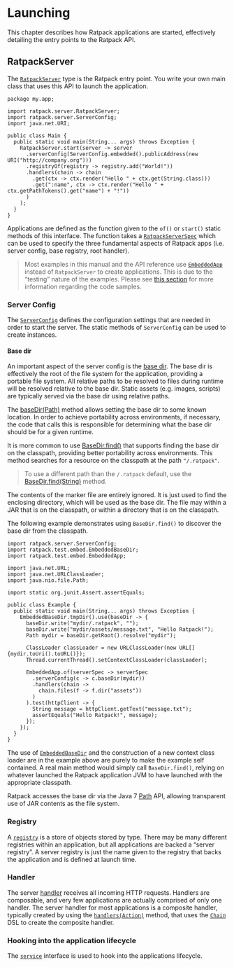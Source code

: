 # Launching

This chapter describes how Ratpack applications are started, effectively detailing the entry points to the Ratpack API.

## RatpackServer

The [`RatpackServer`](api/ratpack/server/RatpackServer.html) type is the Ratpack entry point.
You write your own main class that uses this API to launch the application.
 
```language-java hello-world
package my.app;

import ratpack.server.RatpackServer;
import ratpack.server.ServerConfig;
import java.net.URI;

public class Main {
  public static void main(String... args) throws Exception {
    RatpackServer.start(server -> server
      .serverConfig(ServerConfig.embedded().publicAddress(new URI("http://company.org")))
      .registryOf(registry -> registry.add("World!"))
      .handlers(chain -> chain
        .get(ctx -> ctx.render("Hello " + ctx.get(String.class)))
        .get(":name", ctx -> ctx.render("Hello " + ctx.getPathTokens().get("name") + "!"))     
      )
    );
  }
}
```

Applications are defined as the function given to the `of()` or `start()` static methods of this interface.
The function takes a [`RatpackServerSpec`](api/ratpack/server/RatpackServerSpec.html) which can be used to specify the three fundamental aspects of Ratpack apps (i.e. server config, base registry, root handler).

> Most examples in this manual and the API reference use [`EmbeddedApp`](api/ratpack/test/embed/EmbeddedApp.html) instead of `RatpackServer` to create applications.
> This is due to the “testing” nature of the examples.
> Please see [this section](intro.html#code_samples) for more information regarding the code samples.

### Server Config

The [`ServerConfig`](api/ratpack/server/ServerConfig.html) defines the configuration settings that are needed in order to start the server.
The static methods of `ServerConfig` can be used to create instances.
 
#### Base dir

An important aspect of the server config is the [base dir](api/ratpack/server/ServerConfig.html#getBaseDir--).
The base dir is effectively the root of the file system for the application, providing a portable file system.
All relative paths to be resolved to files during runtime will be resolved relative to the base dir.
Static assets (e.g. images, scripts) are typically served via the base dir using relative paths.
 
The [baseDir(Path)](api/ratpack/server/ServerConfigBuilder.html#baseDir-java.nio.file.Path-) method allows setting the base dir to some known location.
In order to achieve portability across environments, if necessary, the code that calls this is responsible for determining what the base dir should be for a given runtime.

It is more common to use [BaseDir.find()](api/ratpack/server/BaseDir.html#find--) that supports finding the base dir on the classpath, providing better portability across environments.
This method searches for a resource on the classpath at the path `"/.ratpack"`. 

> To use a different path than the `/.ratpack` default, use the [BaseDir.find(String)](api/ratpack/server/BaseDir.html#find-java.lang.String-) method.

The contents of the marker file are entirely ignored.
It is just used to find the enclosing directory, which will be used as the base dir.
The file may within a JAR that is on the classpath, or within a directory that is on the classpath.

The following example demonstrates using `BaseDir.find()` to discover the base dir from the classpath.

```language-java
import ratpack.server.ServerConfig;
import ratpack.test.embed.EmbeddedBaseDir;
import ratpack.test.embed.EmbeddedApp;

import java.net.URL;
import java.net.URLClassLoader;
import java.nio.file.Path;

import static org.junit.Assert.assertEquals;

public class Example {
  public static void main(String... args) throws Exception {
    EmbeddedBaseDir.tmpDir().use(baseDir -> {
      baseDir.write("mydir/.ratpack", "");
      baseDir.write("mydir/assets/message.txt", "Hello Ratpack!");
      Path mydir = baseDir.getRoot().resolve("mydir");

      ClassLoader classLoader = new URLClassLoader(new URL[]{mydir.toUri().toURL()});
      Thread.currentThread().setContextClassLoader(classLoader);

      EmbeddedApp.of(serverSpec -> serverSpec
        .serverConfig(c -> c.baseDir(mydir))
        .handlers(chain ->
          chain.files(f -> f.dir("assets"))
        )
      ).test(httpClient -> {
        String message = httpClient.getText("message.txt");
        assertEquals("Hello Ratpack!", message);
      });
    });
  }
}
```

The use of [`EmbeddedBaseDir`](api/ratpack/test/embed/EmbeddedBaseDir.html) and the construction of a new context class loader are in the example above are purely to make the example self contained.
A real main method would simply call `BaseDir.find()`, relying on whatever launched the Ratpack application JVM to have launched with the appropriate classpath.

Ratpack accesses the base dir via the Java 7 [Path](http://docs.oracle.com/javase/8/docs/api/java/nio/file/Path.html) API,
allowing transparent use of JAR contents as the file system.

### Registry

A [`registry`](api/ratpack/registry/Registry.html) is a store of objects stored by type.
There may be many different registries within an application, but all applications are backed a “server registry”.
A server registry is just the name given to the registry that backs the application and is defined at launch time.

### Handler

The server [handler](handlers.html) receives all incoming HTTP requests.
Handlers are composable, and very few applications are actually comprised of only one handler.
The server handler for most applications is a composite handler, typically created by using the [`handlers(Action)`](api/ratpack/server/RatpackServerSpec.html#handlers-ratpack.func.Action-) method,
that uses the [`Chain`](api/ratpack/handling/Chain.html) DSL to create the composite handler.

### Hooking into the application lifecycle
The [`service`](api/ratpack/server/Service.html) interface is used to hook into the applications lifecycle.
